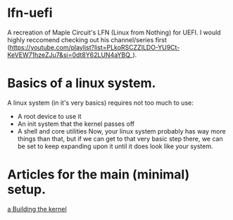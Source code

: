 # lfn-uefi
A recreation of Maple Circuit's LFN (Linux from Nothing) for UEFI. I would highly reccomend checking out his channel/series first (https://youtube.com/playlist?list=PLkoRSCZZILDO-YU9Ct-KeVEW71hzeZJu7&si=0dt8Y62LUN4aYBQ_).

# Basics of a linux system.
A linux system (in it's very basics) requires not too much to use:
- A root device to use it
- An init system that the kernel passes off
- A shell and core utilities
Now, your linux system probably has way more things than that, but if we can get to that very basic step there, we can be set to keep expanding upon it until it does look like your system.


# Articles for the main (minimal) setup.

[a Building the kernel](kernel/KERNEL.md)
